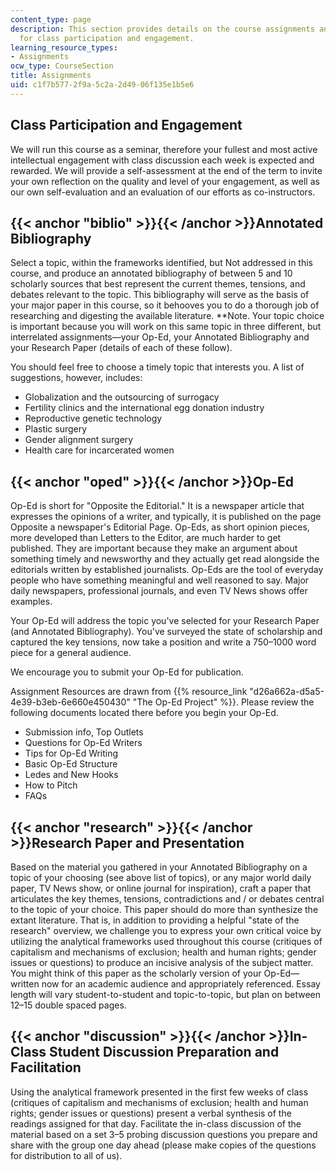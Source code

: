 ```yaml
---
content_type: page
description: This section provides details on the course assignments and expectations
  for class participation and engagement.
learning_resource_types:
- Assignments
ocw_type: CourseSection
title: Assignments
uid: c1f7b577-2f9a-5c2a-2d49-06f135e1b5e6
---
```


Class Participation and Engagement
----------------------------------

We will run this course as a seminar, therefore your fullest and most active intellectual engagement with class discussion each week is expected and rewarded. We will provide a self-­assessment at the end of the term to invite your own reflection on the quality and level of your engagement, as well as our own self-evaluation and an evaluation of our efforts as co-instructors.

{{< anchor "biblio" >}}{{< /anchor >}}Annotated Bibliography
------------------------------------------------------------

Select a topic, within the frameworks identified, but Not addressed in this course, and produce an annotated bibliography of between 5 and 10 scholarly sources that best represent the current themes, tensions, and debates relevant to the topic. This bibliography will serve as the basis of your major paper in this course, so it behooves you to do a thorough job of researching and digesting the available literature. \*\*Note. Your topic choice is important because you will work on this same topic in three different, but interrelated assignments—your Op-Ed, your Annotated Bibliography and your Research Paper (details of each of these follow).

You should feel free to choose a timely topic that interests you. A list of suggestions, however, includes:

*   Globalization and the outsourcing of surrogacy
*   Fertility clinics and the international egg donation industry
*   Reproductive genetic technology
*   Plastic surgery
*   Gender alignment surgery
*   Health care for incarcerated women

{{< anchor "oped" >}}{{< /anchor >}}Op-Ed
-----------------------------------------

Op-Ed is short for "Opposite the Editorial." It is a newspaper article that expresses the opinions of a writer, and typically, it is published on the page Opposite a newspaper's Editorial Page. Op-Eds, as short opinion pieces, more developed than Letters to the Editor, are much harder to get published. They are important because they make an argument about something timely and newsworthy and they actually get read alongside the editorials written by established journalists. Op-Eds are the tool of everyday people who have something meaningful and well reasoned to say. Major daily newspapers, professional journals, and even TV News shows offer examples.

Your Op-Ed will address the topic you've selected for your Research Paper (and Annotated Bibliography). You've surveyed the state of scholarship and captured the key tensions, now take a position and write a 750–1000 word piece for a general audience.

We encourage you to submit your Op-Ed for publication.

Assignment Resources are drawn from {{% resource_link "d26a662a-d5a5-4e39-b3eb-6e660e450430" "The Op-Ed Project" %}}. Please review the following documents located there before you begin your Op-Ed.

*   Submission info, Top Outlets
*   Questions for Op-Ed Writers
*   Tips for Op-Ed Writing
*   Basic Op-Ed Structure
*   Ledes and New Hooks
*   How to Pitch
*   FAQs

{{< anchor "research" >}}{{< /anchor >}}Research Paper and Presentation
-----------------------------------------------------------------------

Based on the material you gathered in your Annotated Bibliography on a topic of your choosing (see above list of topics), or any major world daily paper, TV News show, or online journal for inspiration), craft a paper that articulates the key themes, tensions, contradictions and / or debates central to the topic of your choice. This paper should do more than synthesize the extant literature. That is, in addition to providing a helpful "state of the research" overview, we challenge you to express your own critical voice by utilizing the analytical frameworks used throughout this course (critiques of capitalism and mechanisms of exclusion; health and human rights; gender issues or questions) to produce an incisive analysis of the subject matter. You might think of this paper as the scholarly version of your Op-Ed—written now for an academic audience and appropriately referenced. Essay length will vary student-to-student and topic-to-topic, but plan on between 12–15 double spaced pages.

{{< anchor "discussion" >}}{{< /anchor >}}In-Class Student Discussion Preparation and Facilitation
--------------------------------------------------------------------------------------------------

Using the analytical framework presented in the first few weeks of class (critiques of capitalism and mechanisms of exclusion; health and human rights; gender issues or questions) present a verbal synthesis of the readings assigned for that day. Facilitate the in-class discussion of the material based on a set 3–5 probing discussion questions you prepare and share with the group one day ahead (please make copies of the questions for distribution to all of us).